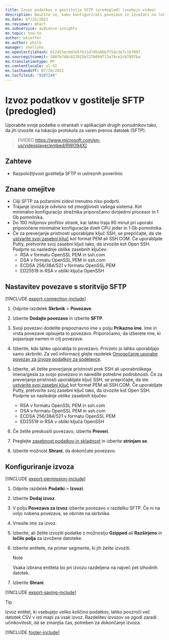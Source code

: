 ```yaml
---
title: Izvoz podatkov v gostitelje SFTP (predogled) (vsebuje video)
description: Naučite se, kako konfigurirati povezavo in izvažati na lokacijo SFTP.
ms.date: 07/25/2022
ms.reviewer: mhart
ms.subservice: audience-insights
ms.topic: how-to
author: pkieffer
ms.author: philk
manager: shellyha
ms.openlocfilehash: b12d25ecbd2e5fb31d7d5a6bb775dc3e7c1bf007
ms.sourcegitcommit: 5807b7d8c822925b727b099713a74ce2cb7897ba
ms.translationtype: MT
ms.contentlocale: sl-SI
ms.lasthandoff: 07/28/2022
ms.locfileid: "9207249"
---
```

# <a name="export-data-to-sftp-hosts-preview"></a>Izvoz podatkov v gostitelje SFTP (predogled)

Uporabite svoje podatke o strankah v aplikacijah drugih ponudnikov tako, da jih izvozite na lokacijo protokola za varen prenos datotek (SFTP).

> [!VIDEO https://www.microsoft.com/en-us/videoplayer/embed/RWO94X]

## <a name="prerequisites"></a>Zahteve

- Razpoložljivost gostitelja SFTP in ustreznih poverilnic

## <a name="known-limitations"></a>Znane omejitve

- Cilji SFTP za požarnimi zidovi trenutno niso podprti.
- Trajanje izvoza je odvisno od zmogljivosti vašega sistema. Kot minimalno konfiguracijo strežnika priporočamo dvojedrni procesor in 1 Gb pomnilnika.
- Do 100 milijonov profilov strank, kar lahko traja 90 minut pri uporabi priporočene minimalne konfiguracije dveh CPU jeder in 1 Gb pomnilnika.
- Če za preverjanje pristnosti uporabljate ključ SSH, se prepričajte, da ste [ustvarite svoj zasebni ključ](/azure/virtual-machines/linux/create-ssh-keys-detailed#basic-example) kot format PEM ali SSH.COM. Če uporabljate Putty, pretvorite svoj zasebni ključ tako, da izvozite kot Open SSH. Podprte so naslednje oblike zasebnih ključev:
  - RSA v formatu OpenSSL PEM in ssh.com
  - DSA v formatu OpenSSL PEM in ssh.com
  - ECDSA 256/384/521 v formatu OpenSSL PEM
  - ED25519 in RSA v obliki ključa OpenSSH

## <a name="set-up-connection-to-sftp"></a>Nastavitev povezave s storitvijo SFTP

[!INCLUDE [export-connection-include](includes/export-connection-admn.md)]

1. Odprite razdelek **Skrbnik** > **Povezave**.

1. Izberite **Dodajte povezavo** in izberite **SFTP**.

1. Svoji povezavi dodelite prepoznavno ime v polju **Prikazno ime**. Ime in vrsta povezave opisujeta to povezavo. Priporočamo, da izberete ime, ki pojasnjuje namen in cilj povezave.

1. Izberite, kdo lahko uporablja to povezavo. Privzeto jo lahko uporabljajo samo skrbniki. Za več informacij glejte razdelek [Omogočanje uporabe povezav za izvoze podatkov za sodelavce](connections.md#allow-contributors-to-use-a-connection-for-exports).

1. Izberite, ali želite preverjanje pristnosti prek SSH ali uporabniškega imena/gesla za svojo povezavo in navedite potrebne podrobnosti. Če za preverjanje pristnosti uporabljate ključ SSH, se prepričajte, da ste [ustvarite svoj zasebni ključ](/azure/virtual-machines/linux/create-ssh-keys-detailed#basic-example) kot format PEM ali SSH.COM. Če uporabljate Putty, pretvorite svoj zasebni ključ tako, da izvozite kot Open SSH. Podprte so naslednje oblike zasebnih ključev:
   - RSA v formatu OpenSSL PEM in ssh.com
   - DSA v formatu OpenSSL PEM in ssh.com
   - ECDSA 256/384/521 v formatu OpenSSL PEM
   - ED25519 in RSA v obliki ključa OpenSSH

1. Če želite preskusiti povezavo, izberite **Preveri**.

1. Preglejte [zasebnost podatkov in skladnost](connections.md#data-privacy-and-compliance) in izberite **strinjam se**.

1. Izberite možnost **Shrani**, da dokončate povezavo.

## <a name="configure-an-export"></a>Konfiguriranje izvoza

[!INCLUDE [export-permission-include](includes/export-permission.md)]

1. Odprite razdelek **Podatki** > **Izvozi**.

1. Izberite **Dodaj izvoz**.

1. V polju **Povezava za izvoz** izberite povezavo v razdelku SFTP. Če ni na voljo nobena povezava, se obrnite na skrbnika.

1. Vnesite ime za izvoz.

1. Izberite, ali želite izvoziti podatke z možnostjo **Gzipped** ali **Razširjeno** in **ločilo polja** za izvožene datoteke.

1. Izberite entitete, na primer segmente, ki jih želite izvoziti.

   > [!NOTE]
   > Vsaka izbrana entiteta bo pri izvozu razdeljena na največ pet izhodnih datotek.

1. Izberite **Shrani**.

[!INCLUDE [export-saving-include](includes/export-saving.md)]

> [!TIP]
> Izvoz entitet, ki vsebujejo veliko količino podatkov, lahko povzroči več datotek CSV v isti mapi za vsak izvoz. Razdelitev izvozov se zgodi zaradi učinkovitosti, da se zmanjša čas, potreben za dokončanje izvoza.

[!INCLUDE [footer-include](includes/footer-banner.md)]
